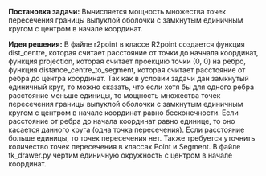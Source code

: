**Постановка задачи:** 
Вычисляется мощность множества точек пересечения границы выпуклой оболочки с замкнутым единичным кругом с центром в начале координат.

**Идея решения:**
В файле r2point в классе R2point создается функция dist_centre, которая считает расстояние от точки до наччала координат, функция projection, которая считает проекцию точки (0, 0) на ребро, функция  distance_centre_to_segment, которая считает расстояние от ребра до центра координат.
Так как в условии задачи дан замкнутый единичный круг, то можно сказать, что если хотя бы для одного ребра расстояние меньше единицы, то мощность множества точек пересечения границы выпуклой оболочки с замкнутым единичным кругом с центром в начале координат равно бесконечности.
Если расстояние от ребра до начала координат равно единице, то оно касается данного круга (одна точка пересечения). Если расстояние больше единицы, то точек пересечения нет.
Также требуется уточнить количество точек пересечения в классах Point и Segment.
В файле tk_drawer.py чертим единичную окружность с центром в начале координат.